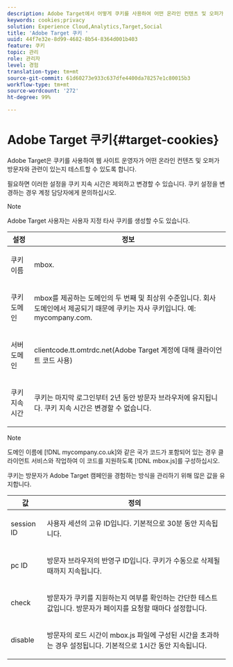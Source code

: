 ```yaml
---
description: Adobe Target에서 어떻게 쿠키를 사용하여 어떤 온라인 컨텐츠 및 오퍼가 방문자와 밀접한 관련이 있는지 테스트하는 기능을 웹 사이트 운영자에게 제공하는지 알아봅니다.
keywords: cookies;privacy
solution: Experience Cloud,Analytics,Target,Social
title: 'Adobe Target 쿠키 '
uuid: 44f7e32e-8d99-4682-8b54-8364d001b403
feature: 쿠키
topic: 관리
role: 관리자
level: 경험
translation-type: tm+mt
source-git-commit: 61d60273e933c637dfe4400da78257e1c80015b3
workflow-type: tm+mt
source-wordcount: '272'
ht-degree: 99%

---
```



# Adobe Target 쿠키{#target-cookies}

Adobe Target은 쿠키를 사용하여 웹 사이트 운영자가 어떤 온라인 컨텐츠 및 오퍼가 방문자와 관련이 있는지 테스트할 수 있도록 합니다.

필요하면 이러한 설정을 쿠키 지속 시간은 제외하고 변경할 수 있습니다. 쿠키 설정을 변경하는 경우 계정 담당자에게 문의하십시오.

>[!NOTE]
>
>Adobe Target 사용자는 사용자 지정 타사 쿠키를 생성할 수도 있습니다.

<table id="table_54B402C6E19C4A70B1E27BC9DFF776EB"> 
 <thead> 
  <tr> 
   <th colname="col1" class="entry"> 설정 </th> 
   <th colname="col2" class="entry"> 정보 </th> 
  </tr> 
 </thead>
 <tbody> 
  <tr> 
   <td colname="col1"> <p>쿠키 이름 </p> </td> 
   <td colname="col2"> <p>mbox. </p> </td> 
  </tr> 
  <tr> 
   <td colname="col1"> <p>쿠키 도메인 </p> </td> 
   <td colname="col2"> <p>mbox를 제공하는 도메인의 두 번째 및 최상위 수준입니다. 회사 도메인에서 제공되기 때문에 쿠키는 자사 쿠키입니다. 예: <span class="filepath">mycompany.com</span>. </p> </td> 
  </tr> 
  <tr> 
   <td colname="col1"> <p>서버 도메인 </p> </td> 
   <td colname="col2"> <p> <span class="filepath">clientcode.tt.omtrdc.net</span>(Adobe Target 계정에 대해 클라이언트 코드 사용) </p> </td> 
  </tr> 
  <tr> 
   <td colname="col1"> <p>쿠키 지속 시간 </p> </td> 
   <td colname="col2"> <p>쿠키는 마지막 로그인부터 2년 동안 방문자 브라우저에 유지됩니다. 쿠키 지속 시간은 변경할 수 없습니다. </p> </td> 
  </tr> 
 </tbody> 
</table>

>[!NOTE]
>
>도메인 이름에 [!DNL mycompany.co.uk]와 같은 국가 코드가 포함되어 있는 경우 클라이언트 서비스와 작업하여 이 코드를 지원하도록 [!DNL mbox.js]를 구성하십시오.

쿠키는 방문자가 Adobe Target 캠페인을 경험하는 방식을 관리하기 위해 많은 값을 유지합니다.

<table id="table_5245F72A2D5A4322B40ABB10B7DFB338"> 
 <thead> 
  <tr> 
   <th colname="col1" class="entry"> 값 </th> 
   <th colname="col2" class="entry"> 정의 </th> 
  </tr> 
 </thead>
 <tbody> 
  <tr> 
   <td colname="col1"> <p> <span class="codeph"> session ID</span> </p> </td> 
   <td colname="col2"> <p>사용자 세션의 고유 ID입니다. 기본적으로 30분 동안 지속됩니다. </p> </td> 
  </tr> 
  <tr> 
   <td colname="col1"> <p> <span class="codeph"> pc ID</span> </p> </td> 
   <td colname="col2"> <p>방문자 브라우저의 반영구 ID입니다. 쿠키가 수동으로 삭제될 때까지 지속됩니다. </p> </td> 
  </tr> 
  <tr> 
   <td colname="col1"> <p> <span class="codeph"> check</span> </p> </td> 
   <td colname="col2"> <p>방문자가 쿠키를 지원하는지 여부를 확인하는 간단한 테스트 값입니다. 방문자가 페이지를 요청할 때마다 설정합니다. </p> </td> 
  </tr> 
  <tr> 
   <td colname="col1"> <p> <span class="codeph"> disable</span> </p> </td> 
   <td colname="col2"> <p>방문자의 로드 시간이 <span class="filepath">mbox.js</span> 파일에 구성된 시간을 초과하는 경우 설정됩니다. 기본적으로 1시간 동안 지속됩니다. </p> </td> 
  </tr> 
 </tbody> 
</table>

